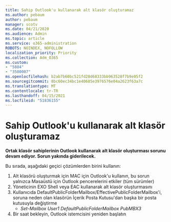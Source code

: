 ```yaml
---
title: Sahip Outlook'u kullanarak alt klasör oluşturamaz
ms.author: pebaum
author: pebaum
manager: scotv
ms.date: 04/21/2020
ms.audience: Admin
ms.topic: article
ms.service: o365-administration
ROBOTS: NOINDEX, NOFOLLOW
localization_priority: Priority
ms.collection: Adm_O365
ms.custom:
- "5884"
- "3500007"
ms.openlocfilehash: b2ab7b60bc521fd28d68333bb963528f7b9e05f2
ms.sourcegitcommit: 8bc60ec34bc1e40685e3976576e04a2623f63a7c
ms.translationtype: MT
ms.contentlocale: tr-TR
ms.lasthandoff: 04/15/2021
ms.locfileid: "51836155"
---
```

# <a name="owner-cannot-create-sub-folder-using-outlook"></a>Sahip Outlook'u kullanarak alt klasör oluşturamaz

**Ortak klasör sahiplerinin Outlook kullanarak alt klasör oluşturması sorunu devam ediyor. Sorun yakında giderilecek.**

Bu sırada, aşağıdaki geçici çözümlerden birini kullanın:

1. Alt klasörü oluşturmak için MAC için Outlook'u kullanın, bu sorun yalnızca Masaüstü için Outlook pencerelerini etkiler (tüm sürümler)
2. Yöneticinin EXO Shell veya EAC kullanarak alt klasör oluşturmasını
3. Kullanıcıda DefaultPublicFolderMailbox/EffectivePublicFolderMailbox'i, soruna neden olan klasörün İçerik Posta Kutusu'dan başka bir posta kutusuyla değiştirme  
    - *Set-Mailbox User1 DefaultPublicFolderMailbox PubMBX3*
4. Bir saat bekleyin, Outlook istemcisini yeniden başlatın